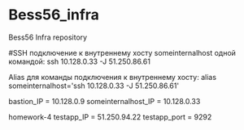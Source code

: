 # Bess56_infra
Bess56 Infra repository

#SSH подключение к внутреннему хосту someinternalhost одной командой: ssh 10.128.0.33 -J 51.250.86.61

Alias для команды подключения к внутреннему хосту:
alias someinternalhost='ssh 10.128.0.33 -J 51.250.86.61'

bastion_IP = 10.128.0.9
someinternalhost_IP = 10.128.0.33

homework-4
testapp_IP = 51.250.94.22
testapp_port = 9292
